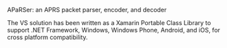 APaRSer: an APRS packet parser, encoder, and decoder

The VS solution has been written as a Xamarin Portable Class Library to support .NET Framework, Windows, Windows Phone, Android, and iOS, for cross platform compatibility.
